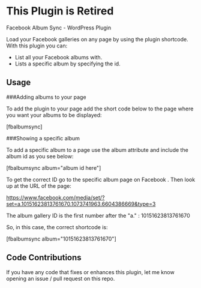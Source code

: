 This Plugin is Retired
====
Facebook Album Sync -  WordPress Plugin

 
Load your Facebook galleries on any page by using the plugin shortcode. With this plugin you can:

* List all your Facebook albums with.
* Lists a specific album by specifying the id.

Usage
----
 
###Adding albums to your page
 
 To add the plugin to your page add the short code below to the page where you want your albums to be displayed: 
 
 [fbalbumsync]
 
###Showing a specific album
 
 To add a specific album to a page use the album attribute and include the album id as you see below:
 
 [fbalbumsync album="album id here"]
 
 To get the correct ID go to the specific album page on Facebook . Then look up at the URL of the page:
 
 https://www.facebook.com/media/set/?set=a.10151623813761670.1073741963.6604386669&type=3
 
 The album gallery ID is the first number after the "a." : 10151623813761670
 
 So, in this case, the correct shortcode is:
 
 [fbalbumsync album="10151623813761670"]
 
Code Contributions
----
If you have any code that fixes or enhances this plugin, let me know opening an issue / pull request on this repo.